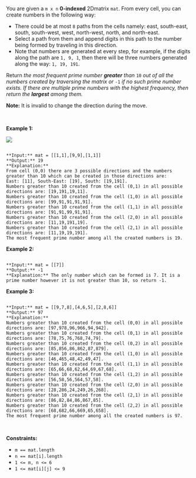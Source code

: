 You are given a `m x n` **0-indexed** 2Dmatrix `mat`. From every cell, you can create numbers in the following way:


* There could be at most `8` paths from the cells namely: east, south-east, south, south-west, west, north-west, north, and north-east.
* Select a path from them and append digits in this path to the number being formed by traveling in this direction.
* Note that numbers are generated at every step, for example, if the digits along the path are `1, 9, 1`, then there will be three numbers generated along the way: `1, 19, 191`.


Return *the most frequent prime number **greater** than* `10` *out of all the numbers created by traversing the matrix or* `-1` *if no such prime number exists. If there are multiple prime numbers with the highest frequency, then return the **largest** among them.*


**Note:** It is invalid to change the direction during the move.


 


**Example 1:**


**![](https://assets.leetcode.com/uploads/2024/02/15/south)** 

```

**Input:** mat = [[1,1],[9,9],[1,1]]
**Output:** 19
**Explanation:** 
From cell (0,0) there are 3 possible directions and the numbers greater than 10 which can be created in those directions are:
East: [11], South-East: [19], South: [19,191].
Numbers greater than 10 created from the cell (0,1) in all possible directions are: [19,191,19,11].
Numbers greater than 10 created from the cell (1,0) in all possible directions are: [99,91,91,91,91].
Numbers greater than 10 created from the cell (1,1) in all possible directions are: [91,91,99,91,91].
Numbers greater than 10 created from the cell (2,0) in all possible directions are: [11,19,191,19].
Numbers greater than 10 created from the cell (2,1) in all possible directions are: [11,19,19,191].
The most frequent prime number among all the created numbers is 19.
```

**Example 2:**



```

**Input:** mat = [[7]]
**Output:** -1
**Explanation:** The only number which can be formed is 7. It is a prime number however it is not greater than 10, so return -1.
```

**Example 3:**



```

**Input:** mat = [[9,7,8],[4,6,5],[2,8,6]]
**Output:** 97
**Explanation:** 
Numbers greater than 10 created from the cell (0,0) in all possible directions are: [97,978,96,966,94,942].
Numbers greater than 10 created from the cell (0,1) in all possible directions are: [78,75,76,768,74,79].
Numbers greater than 10 created from the cell (0,2) in all possible directions are: [85,856,86,862,87,879].
Numbers greater than 10 created from the cell (1,0) in all possible directions are: [46,465,48,42,49,47].
Numbers greater than 10 created from the cell (1,1) in all possible directions are: [65,66,68,62,64,69,67,68].
Numbers greater than 10 created from the cell (1,2) in all possible directions are: [56,58,56,564,57,58].
Numbers greater than 10 created from the cell (2,0) in all possible directions are: [28,286,24,249,26,268].
Numbers greater than 10 created from the cell (2,1) in all possible directions are: [86,82,84,86,867,85].
Numbers greater than 10 created from the cell (2,2) in all possible directions are: [68,682,66,669,65,658].
The most frequent prime number among all the created numbers is 97.

```

 


**Constraints:**


* `m == mat.length`
* `n == mat[i].length`
* `1 <= m, n <= 6`
* `1 <= mat[i][j] <= 9`


